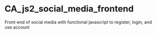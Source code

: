 # CA_js2_social_media_frontend
Front-end of social media with functional javascript to register, login, and use account
